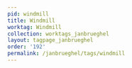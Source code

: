 ```yaml
---
pid: windmill
title: Windmill
worktag: Windmill
collection: worktags_janbrueghel
layout: tagpage_janbrueghel
order: '192'
permalink: /janbrueghel/tags/windmill
---
```


